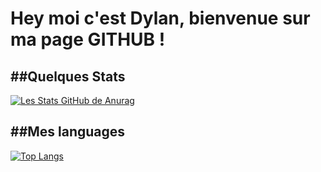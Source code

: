 # Hey moi c'est Dylan, bienvenue sur ma page GITHUB !


##Quelques Stats 
-
[![Les Stats GitHub de Anurag](https://github-readme-stats.vercel.app/api?username=DlnWse)](https://github.com/DlnWse/github-readme-stats)


##Mes languages 
-
[![Top Langs](https://github-readme-stats.vercel.app/api/top-langs/?username=DlnWse)](https://github.com/DlnWse/github-readme-stats)

